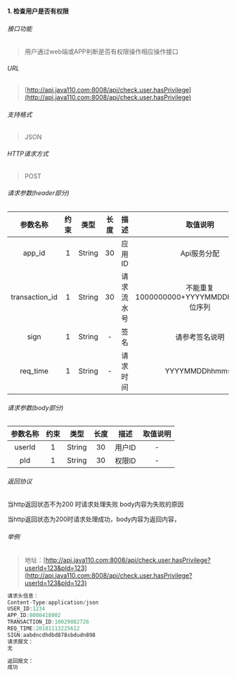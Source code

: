 

**1\. 检查用户是否有权限**
###### 接口功能
> 用户通过web端或APP判断是否有权限操作相应操作接口

###### URL
> [http://api.java110.com:8008/api/check.user.hasPrivilege](http://api.java110.com:8008/api/check.user.hasPrivilege)

###### 支持格式
> JSON

###### HTTP请求方式
> POST

###### 请求参数(header部分)
|参数名称|约束|类型|长度|描述|取值说明|
| :-: | :-: | :-: | :-: | :-: | :-:|
|app_id|1|String|30|应用ID|Api服务分配                      |
|transaction_id|1|String|30|请求流水号|不能重复 1000000000+YYYYMMDDhhmmss+6位序列 |
|sign|1|String|-|签名|请参考签名说明|
|req_time|1|String|-|请求时间|YYYYMMDDhhmmss|

###### 请求参数(body部分)
|参数名称|约束|类型|长度|描述|取值说明|
| :-: | :-: | :-: | :-: | :-: | :-: |
|userId|1|String|30|用户ID|-|
|pId|1|String|30|权限ID|-|

###### 返回协议

当http返回状态不为200 时请求处理失败 body内容为失败的原因

当http返回状态为200时请求处理成功，body内容为返回内容，




###### 举例
> 地址：[http://api.java110.com:8008/api/check.user.hasPrivilege?userId=123&pId=123](http://api.java110.com:8008/api/check.user.hasPrivilege?userId=123&pId=123)

``` javascript
请求头信息：
Content-Type:application/json
USER_ID:1234
APP_ID:8000418002
TRANSACTION_ID:10029082726
REQ_TIME:20181113225612
SIGN:aabdncdhdbd878sbdudn898
请求报文：
无

返回报文：
成功

```
